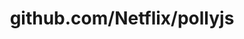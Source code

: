 ---
layout: post
title: github.com/Netflix/pollyjs
categories: link
tags: [انگلیسی, برنامه‌نویسی]
---